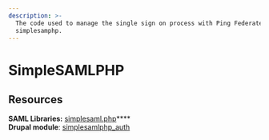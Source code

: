 ```yaml
---
description: >-
  The code used to manage the single sign on process with Ping Federate is
  simplesamphp.
---
```


# SimpleSAMLPHP

## Resources

**SAML Libraries:** [simplesaml.php](http://www.simplesamlphp.org/)****\
**Drupal module**: [simplesamlphp\_auth](https://www.drupal.org/project/simplesamlphp\_auth)&#x20;
